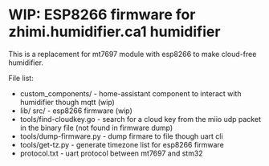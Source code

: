 # WIP: ESP8266 firmware for zhimi.humidifier.ca1 humidifier

This is a replacement for mt7697 module with esp8266 to make cloud-free humidifier.

File list:

- custom_components/ - home-assistant component to interact with humidifier though mqtt (wip)
- lib/ src/ - esp8266 firmware (wip)
- tools/find-cloudkey.go - search for a cloud key from the miio udp packet in the binary file (not found in firmware dump)
- tools/dump-firmware.py - dump firmare to file though uart cli
- tools/get-tz.py - generate timezone list for esp8266 firmware
- protocol.txt - uart protocol between mt7697 and stm32
